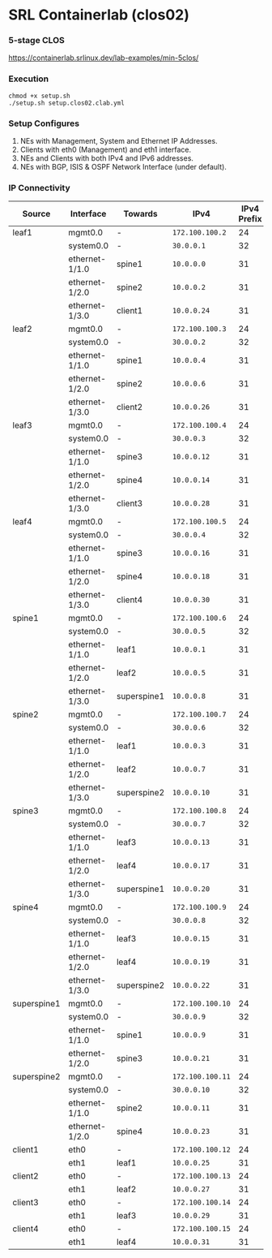 # SRL Containerlab (clos02)

### 5-stage CLOS
https://containerlab.srlinux.dev/lab-examples/min-5clos/

### Execution
```
chmod +x setup.sh
./setup.sh setup.clos02.clab.yml
```

### Setup Configures
1. NEs with Management, System and Ethernet IP Addresses. 
2. Clients with eth0 (Management) and eth1 interface.
3. NEs and Clients with both IPv4 and IPv6 addresses.
4. NEs with BGP, ISIS & OSPF Network Interface (under default).

### IP Connectivity

|Source     |Interface     |Towards    |IPv4          |IPv4 Prefix|IPv6                |IPv6 Prefix|
|-----------|--------------|-----------|--------------|-----------|--------------------|-----------|
|leaf1      |mgmt0.0       |-          |`172.100.100.2 `|24         |`2001:172:100:100::2 `|64         |
|           |system0.0     |-          |`30.0.0.1      `|32         |`3000:30:0:0::1      `|128        |
|           |ethernet-1/1.0|spine1     |`10.0.0.0      `|31         |`1000:10:0:0::0      `|127        |
|           |ethernet-1/2.0|spine2     |`10.0.0.2      `|31         |`1000:10:0:0::2      `|127        |
|           |ethernet-1/3.0|client1    |`10.0.0.24     `|31         |`1000:10:0:0::24     `|127        |
|leaf2      |mgmt0.0       |-          |`172.100.100.3 `|24         |`2001:172:100:100::3 `|64         |
|           |system0.0     |-          |`30.0.0.2      `|32         |`3000:30:0:0::2      `|128        |
|           |ethernet-1/1.0|spine1     |`10.0.0.4      `|31         |`1000:10:0:0::4      `|127        |
|           |ethernet-1/2.0|spine2     |`10.0.0.6      `|31         |`1000:10:0:0::6      `|127        |
|           |ethernet-1/3.0|client2    |`10.0.0.26     `|31         |`1000:10:0:0::26     `|127        |
|leaf3      |mgmt0.0       |-          |`172.100.100.4 `|24         |`2001:172:100:100::4 `|64         |
|           |system0.0     |-          |`30.0.0.3      `|32         |`3000:30:0:0::3      `|128        |
|           |ethernet-1/1.0|spine3     |`10.0.0.12     `|31         |`1000:10:0:0::12     `|127        |
|           |ethernet-1/2.0|spine4     |`10.0.0.14     `|31         |`1000:10:0:0::14     `|127        |
|           |ethernet-1/3.0|client3    |`10.0.0.28     `|31         |`1000:10:0:0::28     `|127        |
|leaf4      |mgmt0.0       |-          |`172.100.100.5 `|24         |`2001:172:100:100::5 `|64         |
|           |system0.0     |-          |`30.0.0.4      `|32         |`3000:30:0:0::4      `|128        |
|           |ethernet-1/1.0|spine3     |`10.0.0.16     `|31         |`1000:10:0:0::16     `|127        |
|           |ethernet-1/2.0|spine4     |`10.0.0.18     `|31         |`1000:10:0:0::18     `|127        |
|           |ethernet-1/3.0|client4    |`10.0.0.30     `|31         |`1000:10:0:0::30     `|127        |
|spine1     |mgmt0.0       |-          |`172.100.100.6 `|24         |`2001:172:100:100::6 `|64         |
|           |system0.0     |-          |`30.0.0.5      `|32         |`3000:30:0:0::5      `|128        |
|           |ethernet-1/1.0|leaf1      |`10.0.0.1      `|31         |`1000:10:0:0::1      `|127        |
|           |ethernet-1/2.0|leaf2      |`10.0.0.5      `|31         |`1000:10:0:0::5      `|127        |
|           |ethernet-1/3.0|superspine1|`10.0.0.8      `|31         |`1000:10:0:0::8      `|127        |
|spine2     |mgmt0.0       |-          |`172.100.100.7 `|24         |`2001:172:100:100::7 `|64         |
|           |system0.0     |-          |`30.0.0.6      `|32         |`3000:30:0:0::6      `|128        |
|           |ethernet-1/1.0|leaf1      |`10.0.0.3      `|31         |`1000:10:0:0::3      `|127        |
|           |ethernet-1/2.0|leaf2      |`10.0.0.7      `|31         |`1000:10:0:0::7      `|127        |
|           |ethernet-1/3.0|superspine2|`10.0.0.10     `|31         |`1000:10:0:0::10     `|127        |
|spine3     |mgmt0.0       |-          |`172.100.100.8 `|24         |`2001:172:100:100::8 `|64         |
|           |system0.0     |-          |`30.0.0.7      `|32         |`3000:30:0:0::7      `|128        |
|           |ethernet-1/1.0|leaf3      |`10.0.0.13     `|31         |`1000:10:0:0::13     `|127        |
|           |ethernet-1/2.0|leaf4      |`10.0.0.17     `|31         |`1000:10:0:0::17     `|127        |
|           |ethernet-1/3.0|superspine1|`10.0.0.20     `|31         |`1000:10:0:0::20     `|127        |
|spine4     |mgmt0.0       |-          |`172.100.100.9 `|24         |`2001:172:100:100::9 `|64         |
|           |system0.0     |-          |`30.0.0.8      `|32         |`3000:30:0:0::8      `|128        |
|           |ethernet-1/1.0|leaf3      |`10.0.0.15     `|31         |`1000:10:0:0::15     `|127        |
|           |ethernet-1/2.0|leaf4      |`10.0.0.19     `|31         |`1000:10:0:0::19     `|127        |
|           |ethernet-1/3.0|superspine2|`10.0.0.22     `|31         |`1000:10:0:0::22     `|127        |
|superspine1|mgmt0.0       |-          |`172.100.100.10`|24         |`2001:172:100:100::10`|64         |
|           |system0.0     |-          |`30.0.0.9      `|32         |`3000:30:0:0::9      `|128        |
|           |ethernet-1/1.0|spine1     |`10.0.0.9      `|31         |`1000:10:0:0::9      `|127        |
|           |ethernet-1/2.0|spine3     |`10.0.0.21     `|31         |`1000:10:0:0::21     `|127        |
|superspine2|mgmt0.0       |-          |`172.100.100.11`|24         |`2001:172:100:100::11`|64         |
|           |system0.0     |-          |`30.0.0.10     `|32         |`3000:30:0:0::10     `|128        |
|           |ethernet-1/1.0|spine2     |`10.0.0.11     `|31         |`1000:10:0:0::11     `|127        |
|           |ethernet-1/2.0|spine4     |`10.0.0.23     `|31         |`1000:10:0:0::23     `|127        |
|client1    |eth0          |-          |`172.100.100.12`|24         |`2001:172:100:100::12`|64         |
|           |eth1          |leaf1      |`10.0.0.25     `|31         |`1000:10:0:0::25     `|127        |
|client2    |eth0          |-          |`172.100.100.13`|24         |`2001:172:100:100::13`|64         |
|           |eth1          |leaf2      |`10.0.0.27     `|31         |`1000:10:0:0::27     `|127        |
|client3    |eth0          |-          |`172.100.100.14`|24         |`2001:172:100:100::14`|64         |
|           |eth1          |leaf3      |`10.0.0.29     `|31         |`1000:10:0:0::29     `|127        |
|client4    |eth0          |-          |`172.100.100.15`|24         |`2001:172:100:100::15`|64         |
|           |eth1          |leaf4      |`10.0.0.31     `|31         |`1000:10:0:0::31     `|127        |
